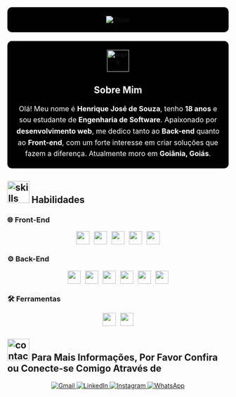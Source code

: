 <div align="center" style="background-color: black; padding: 20px; border-radius: 10px;">
  <img src="https://readme-typing-svg.herokuapp.com?font=Architects+Daughter&color=%2338C2FF&size=50&center=true&vCenter=true&height=60&width=600&lines=Heyyy!+Eu+sou+Henrique!;Bem-vindo+ao+meu+perfil!" alt="Título">
</div>

<div align="center" style="background-color: black; padding: 20px; border-radius: 10px; margin-top: 20px;">
  <img src="https://raw.githubusercontent.com/nixin72/nixin72/master/wave.gif" width="50px" height="50px" alt="wave">
  <h2 style="color: white;">Sobre Mim</h2>
  <p style="color: white; font-size: 16px; line-height: 1.6; max-width: 800px; margin: 0 auto;">
    Olá! Meu nome é <strong>Henrique José de Souza</strong>, tenho <strong>18 anos</strong> e sou estudante de <strong>Engenharia de Software</strong>. Apaixonado por <strong>desenvolvimento web</strong>, me dedico tanto ao <strong>Back-end</strong> quanto ao <strong>Front-end</strong>, com um forte interesse em criar soluções que fazem a diferença. Atualmente moro em <strong>Goiânia, Goiás</strong>.
  </p>
</div>

## <img src="https://media2.giphy.com/media/QssGEmpkyEOhBCb7e1/giphy.gif?cid=ecf05e47a0n3gi1bfqntqmob8g9aid1oyj2wr3ds3mg700bl&rid=giphy.gif" width="50px" height="50px" alt="skills"> Habilidades

### 🌐 Front-End

<div align="center" style="display: flex; justify-content: center; gap: 10px; flex-wrap: wrap; max-width: 600px; margin: auto;">
  <img src="https://img.shields.io/badge/HTML5-E34F26?style=for-the-badge&logo=html5&logoColor=white" height="30"/>
  <img src="https://img.shields.io/badge/CSS3-1572B6?style=for-the-badge&logo=css3&logoColor=white" height="30"/>
  <img src="https://img.shields.io/badge/JavaScript-F7DF1E?style=for-the-badge&logo=javascript&logoColor=black" height="30"/>
  <img src="https://img.shields.io/badge/AJAX-007ACC?style=for-the-badge&logo=ajax&logoColor=white" height="30"/>
  <img src="https://img.shields.io/badge/Bootstrap-563D7C?style=for-the-badge&logo=bootstrap&logoColor=white" height="30"/>
</div>

### ⚙️ Back-End

<div align="center" style="display: flex; justify-content: center; gap: 10px; flex-wrap: wrap; max-width: 600px; margin: auto;">
  <img src="https://img.shields.io/badge/Java-007396?style=for-the-badge&logo=java&logoColor=white" height="30"/>
  <img src="https://img.shields.io/badge/PHP-777BB4?style=for-the-badge&logo=php&logoColor=white" height="30"/>
  <img src="https://img.shields.io/badge/MySQL-00000F?style=for-the-badge&logo=mysql&logoColor=white" height="30"/>
  <img src="https://img.shields.io/badge/NoSQL-47A248?style=for-the-badge&logo=mongodb&logoColor=white" height="30"/>
  <img src="https://img.shields.io/badge/Spring%20Framework-6DB33F?style=for-the-badge&logo=spring&logoColor=white" height="30"/>
  <img src="https://img.shields.io/badge/Git-F05032?style=for-the-badge&logo=git&logoColor=white" height="30"/>
</div>

### 🛠️ Ferramentas

<div align="center" style="display: flex; justify-content: center; gap: 10px; flex-wrap: wrap; max-width: 600px; margin: auto;">
  <img src="https://img.shields.io/badge/VS%20Code-007ACC?style=for-the-badge&logo=visual-studio-code&logoColor=white" height="30"/>
  <img src="https://img.shields.io/badge/Linux%20Terminal-333333?style=for-the-badge&logo=linux&logoColor=white" height="30"/>
</div>

## <img src='https://raw.githubusercontent.com/ShahriarShafin/ShahriarShafin/main/Assets/handshake.gif' width="50px" height="50px" alt="contact"> Para Mais Informações, Por Favor Confira ou Conecte-se Comigo Através de

<p align="center">
  <a href="mailto:henriquejsza" target="_blank">
    <img src="https://img.shields.io/badge/Gmail-333333?style=for-the-badge&logo=gmail&logoColor=red" alt="Gmail" />
  </a>
  <a href="https://www.linkedin.com/in/henriquejosedesouza/" target="_blank">
    <img src="https://img.shields.io/badge/LinkedIn-0077B5?style=for-the-badge&logo=linkedin&logoColor=white" alt="LinkedIn" />
  </a>
  <a href="https://www.instagram.com/henriquejsza/" target="_blank">
    <img src="https://img.shields.io/badge/-Instagram-%23E4405F?style=for-the-badge&logo=instagram&logoColor=white" alt="Instagram" />
  </a>
  <a href="https://wa.me/5562991865847" target="_blank">
    <img src="https://img.shields.io/badge/WhatsApp-25D366?style=for-the-badge&logo=whatsapp&logoColor=white" alt="WhatsApp" />
  </a>
</p>


